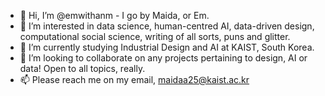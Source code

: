 - 👋 Hi, I’m @emwithanm - I go by Maida, or Em.
- 👀 I’m interested in data science, human-centred AI, data-driven design, computational social science, writing of all sorts, puns and glitter.
- 🌱 I’m currently studying Industrial Design and AI at KAIST, South Korea.
- 💞️ I’m looking to collaborate on any projects pertaining to design, AI or data! Open to all topics, really.
- 📫 Please reach me on my email, maidaa25@kaist.ac.kr

<!---
emwithanm/emwithanm is a ✨ special ✨ repository because its `README.md` (this file) appears on your GitHub profile.
You can click the Preview link to take a look at your changes.
--->
